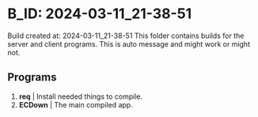 # B_ID: 2024-03-11_21-38-51
Build created at: 2024-03-11_21-38-51
This folder contains builds for the server and client programs.
This is auto message and might work or might not.
## Programs
1) **req** | Install needed things to compile.
1) **ECDown** | The main compiled app.
